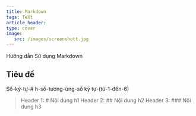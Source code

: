 ```yaml
---
title: Markdown
tags: TeXt
article_header:
type: cover
image:
   src: /images/screenshott.jpg
---
```

Hướng dẫn Sử dụng Markdown
<!--more-->

## Tiêu đề
  Số-ký-tự-# h-số-tương-ứng-số ký tự-(từ-1-đến-6)
  > Header 1: # Nội dung h1
  > Header 2: ## Nội dung h2
  > Header 3: ### Nội dung h3  